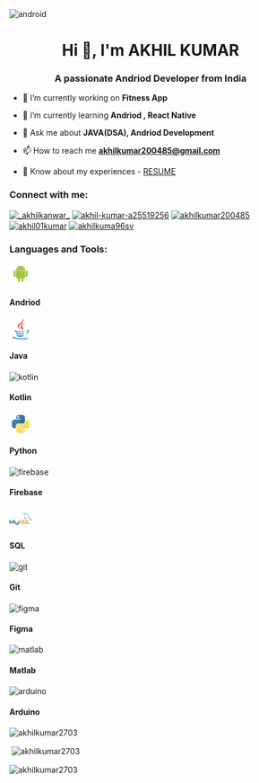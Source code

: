 <img  src="https://camo.githubusercontent.com/9f2f4d29ec211dcf9c52dcbcd03e811065a8939f98842757d5351a4dfdf63a17/68747470733a2f2f36342e6d656469612e74756d626c722e636f6d2f39633535656433346263643039316664326466386132313063623438306565392f313339666339306535333439633261652d33332f733230343878333037325f63302c302c39393933382c39393838392f383231613562363564373165356236626661366337353932623363376465316332323238643362392e676966" alt="android" width="800" height="300"/>
<h1 align="center">Hi 👋, I'm AKHIL KUMAR</h1>
<h3 align="center">A passionate Andriod Developer from India</h3>

- 🔭 I’m currently working on **Fitness App**

- 🌱 I’m currently learning **Andriod , React Native**

- 💬 Ask me about **JAVA(DSA), Andriod Development**

- 📫 How to reach me **akhilkumar200485@gmail.com**

- 📄 Know about my experiences - [RESUME](https://drive.google.com/file/d/17RTJ_Kwp8agUQcZdUXQN_AABJGJW9yXs/view?usp=drive_link)

<h3 align="left">Connect with me:</h3>

<a href="https://twitter.com/_akhilkanwar_" target="blank"><img align="center" src="https://raw.githubusercontent.com/rahuldkjain/github-profile-readme-generator/master/src/images/icons/Social/twitter.svg" alt="_akhilkanwar_" height="30" width="40" /></a>
<a href="https://linkedin.com/in/akhil-kumar-a25519256" target="blank"><img align="center" src="https://raw.githubusercontent.com/rahuldkjain/github-profile-readme-generator/master/src/images/icons/Social/linked-in-alt.svg" alt="akhil-kumar-a25519256" height="30" width="40" /></a>
<a href="https://www.hackerrank.com/akhilkumar200485" target="blank"><img align="center" src="https://raw.githubusercontent.com/rahuldkjain/github-profile-readme-generator/master/src/images/icons/Social/hackerrank.svg" alt="akhilkumar200485" height="30" width="40" /></a>
<a href="https://www.leetcode.com/akhil01kumar" target="blank"><img align="center" src="https://raw.githubusercontent.com/rahuldkjain/github-profile-readme-generator/master/src/images/icons/Social/leet-code.svg" alt="akhil01kumar" height="30" width="40" /></a>
<a href="https://auth.geeksforgeeks.org/user/akhilkuma96sv" target="blank"><img align="center" src="https://raw.githubusercontent.com/rahuldkjain/github-profile-readme-generator/master/src/images/icons/Social/geeks-for-geeks.svg" alt="akhilkuma96sv" height="30" width="40" /></a>


<h3 align="left">Languages and Tools:</h3>
<p alignItem="center" display="flex">
 <img align="center" src="https://raw.githubusercontent.com/devicons/devicon/master/icons/android/android-original-wordmark.svg" alt="android" width="40" height="40"/> <h4 align="left">Andriod</h4> </a>
  <img align="center" src="https://raw.githubusercontent.com/devicons/devicon/master/icons/java/java-original.svg" alt="java" width="40" height="40"/><h4 align="left">Java</h4> </a> 
<img align="center" src="https://www.vectorlogo.zone/logos/kotlinlang/kotlinlang-icon.svg" alt="kotlin" width="40" height="40"/><h4 align="left">Kotlin</h4> </a> 
 <img align="center" src="https://raw.githubusercontent.com/devicons/devicon/master/icons/python/python-original.svg" alt="python" width="40" height="40"/><h4 align="left">Python</h4> </a>
 
 <img align="center" src="https://www.vectorlogo.zone/logos/firebase/firebase-icon.svg" alt="firebase" width="40" height="40"/> <h4 align="left">Firebase</h4></a> 
 <img align="center" src="https://raw.githubusercontent.com/devicons/devicon/master/icons/mysql/mysql-original-wordmark.svg" alt="mysql" width="40" height="40"/> <h4 align="left">SQL</h4></a>
<img align="center" src="https://www.vectorlogo.zone/logos/git-scm/git-scm-icon.svg" alt="git" width="40" height="40"/><h4 align="left">Git</h4> </a> 

 <img align="center" src="https://www.vectorlogo.zone/logos/figma/figma-icon.svg" alt="figma" width="40" height="40"/><h4 align="left">Figma</h4> </a>
 

<img align="center" src="https://upload.wikimedia.org/wikipedia/commons/2/21/Matlab_Logo.png" alt="matlab" width="40" height="40"/><h4 align="left">Matlab</h4> </a>
<img align="center" src="https://cdn.worldvectorlogo.com/logos/arduino-1.svg" alt="arduino" width="40" height="40"/> <h4 align="left">Arduino</h4></a> 
</p>
  

<p><img align="center" src="https://github-readme-stats.vercel.app/api/top-langs?username=akhilkumar2703&show_icons=true&locale=en&layout=compact" alt="akhilkumar2703" /></p>

<p>&nbsp;<img align="center" src="https://github-readme-stats.vercel.app/api?username=akhilkumar2703&show_icons=true&locale=en" alt="akhilkumar2703" /></p>

<p><img align="center" src="https://github-readme-streak-stats.herokuapp.com/?user=akhilkumar2703&" alt="akhilkumar2703" /></p>

